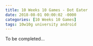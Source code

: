 ```yaml
---
title: 10 Weeks 10 Games - Dot Eater
date: 2018-08-01 00:00:02 -0000
categories: [10 Weeks 10 Games]
tags: 10w10g university android
---
```

To be completed...
